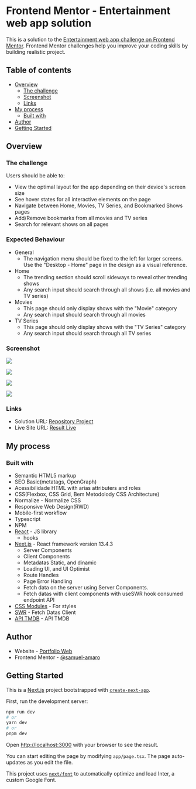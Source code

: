 # Frontend Mentor - Entertainment web app solution

This is a solution to the [Entertainment web app challenge on Frontend Mentor](https://www.frontendmentor.io/challenges/entertainment-web-app-J-UhgAW1X). Frontend Mentor challenges help you improve your coding skills by building realistic project.

## Table of contents

- [Overview](#overview)
  - [The challenge](#the-challenge)
  - [Screenshot](#screenshot)
  - [Links](#links)
- [My process](#my-process)
  - [Built with](#built-with)
- [Author](#author)
- [Getting Started](#getting-started)

## Overview

### The challenge

Users should be able to:

- View the optimal layout for the app depending on their device's screen size
- See hover states for all interactive elements on the page
- Navigate between Home, Movies, TV Series, and Bookmarked Shows pages
- Add/Remove bookmarks from all movies and TV series
- Search for relevant shows on all pages

### Expected Behaviour

- General
  - The navigation menu should be fixed to the left for larger screens. Use the "Desktop - Home" page in the design as a visual reference.
- Home
  - The trending section should scroll sideways to reveal other trending shows
  - Any search input should search through all shows (i.e. all movies and TV series)
- Movies
  - This page should only display shows with the "Movie" category
  - Any search input should search through all movies
- TV Series
  - This page should only display shows with the "TV Series" category
  - Any search input should search through all TV series

### Screenshot

![](./public/assets/result-page-home.png)

![](./public/assets/result-page-detail-movie.png)

![](./public/assets/result-page-details-tv-serie.png)

![](./public/assets/result-pagination-movies.png)

### Links

- Solution URL: [Repository Project](https://github.com/Samuel-Amaro/entertainment-web-app)
- Live Site URL: [Result Live](https://entertainment-web-app-rose.vercel.app/)

## My process

### Built with

- Semantic HTML5 markup
- SEO Basic(metatags, OpenGraph)
- Acessibilidade HTML with arias attributers and roles
- CSS(Flexbox, CSS Grid, Bem Metodolody CSS Architecture)
- Normalize - Normalize CSS
- Responsive Web Design(RWD)
- Mobile-first workflow
- Typescript
- NPM
- [React](https://reactjs.org/) - JS library
  - hooks
- [Next.js](https://nextjs.org/) - React framework version 13.4.3
  - Server Components
  - Client Components
  - Metadatas Static, and dinamic
  - Loading UI, and UI Optimist
  - Route Handles 
  - Page Error Handling
  - Fetch data on the server using Server Components.
  - Fetch datas with client components with useSWR hook consumed endpoint API
- [CSS Modules](https://github.com/css-modules/css-modules) - For styles
- [SWR](https://swr.vercel.app/pt-BR/docs/getting-started) - Fetch Datas Client
- [API TMDB](https://developer.themoviedb.org/docs) - API TMDB

## Author

- Website - [Portfolio Web](https://samuel-amaro.github.io/portfolio-web/)
- Frontend Mentor - [@samuel-amaro](https://www.frontendmentor.io/profile/Samuel-Amaro)

## Getting Started

This is a [Next.js](https://nextjs.org/) project bootstrapped with [`create-next-app`](https://github.com/vercel/next.js/tree/canary/packages/create-next-app).

First, run the development server:

```bash
npm run dev
# or
yarn dev
# or
pnpm dev
```

Open [http://localhost:3000](http://localhost:3000) with your browser to see the result.

You can start editing the page by modifying `app/page.tsx`. The page auto-updates as you edit the file.

This project uses [`next/font`](https://nextjs.org/docs/basic-features/font-optimization) to automatically optimize and load Inter, a custom Google Font.

